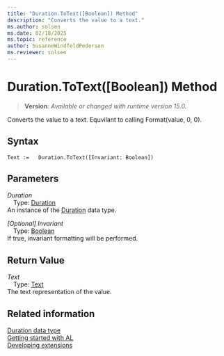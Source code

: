 ```yaml
---
title: "Duration.ToText([Boolean]) Method"
description: "Converts the value to a text."
ms.author: solsen
ms.date: 02/18/2025
ms.topic: reference
author: SusanneWindfeldPedersen
ms.reviewer: solsen
---
```

[//]: # (START>DO_NOT_EDIT)
[//]: # (IMPORTANT:Do not edit any of the content between here and the END>DO_NOT_EDIT.)
[//]: # (Any modifications should be made in the .xml files in the ModernDev repo.)
# Duration.ToText([Boolean]) Method
> **Version**: _Available or changed with runtime version 15.0._

Converts the value to a text. Equvilant to calling Format(value, 0, 0).


## Syntax
```AL
Text :=   Duration.ToText([Invariant: Boolean])
```
## Parameters
*Duration*  
&emsp;Type: [Duration](duration-data-type.md)  
An instance of the [Duration](duration-data-type.md) data type.  

*[Optional] Invariant*  
&emsp;Type: [Boolean](../boolean/boolean-data-type.md)  
If true, invariant formatting will be performed.  


## Return Value
*Text*  
&emsp;Type: [Text](../text/text-data-type.md)  
The text representation of the value.


[//]: # (IMPORTANT: END>DO_NOT_EDIT)
## Related information
[Duration data type](duration-data-type.md)  
[Getting started with AL](../../devenv-get-started.md)  
[Developing extensions](../../devenv-dev-overview.md)